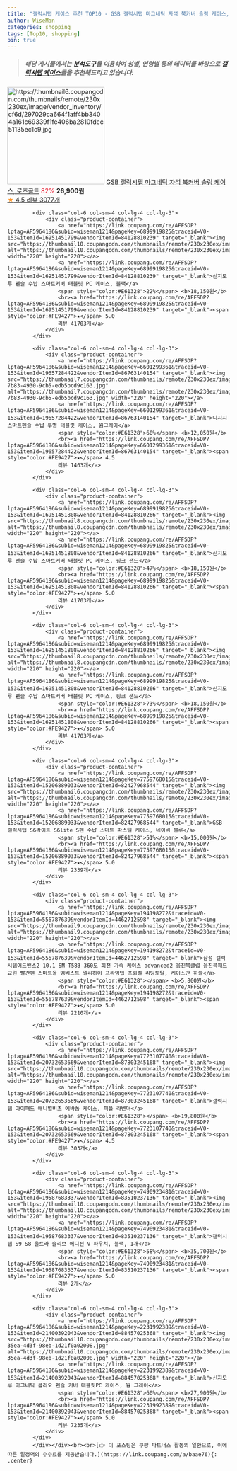 ```yaml
---
title: "갤럭시탭 케이스 추천 TOP10 - GSB 갤럭시탭 마그네틱 자석 북커버 슬림 케이스, 로즈골드"
author: WiseMan
categories: shopping
tags: [Top10, shopping]
pin: true
---
```


> ##### 해당 게시물에서는 [**분석도구**](https://itemscout.io/)를 이용하여 **성별**, **연령별** 등의 데이터를 바탕으로 [**갤럭시탭 케이스**](https://link.coupang.com/a/baae76)들을 추천해드리고 있습니다.
<div class="container"><div class="row">
            <div class="col-6 col-sm-4 col-lg-4 col-lg-3">
                <div class="product-container">
                    <a href="https://link.coupang.com/re/AFFSDP?lptag=AF5964186&subid=wiseman1214&pageKey=6487230612&traceid=V0-153&itemId=14226158388&vendorItemId=81471470825" target="_blank"><img src="https://thumbnail6.coupangcdn.com/thumbnails/remote/230x230ex/image/vendor_inventory/cf6d/297029ca664f1aff4bb3404a161c69339f1fe406ba2810fdec51135ec1c9.jpg" alt="https://thumbnail6.coupangcdn.com/thumbnails/remote/230x230ex/image/vendor_inventory/cf6d/297029ca664f1aff4bb3404a161c69339f1fe406ba2810fdec51135ec1c9.jpg" width="220" height="220"></a>
                    <a href="https://link.coupang.com/re/AFFSDP?lptag=AF5964186&subid=wiseman1214&pageKey=6487230612&traceid=V0-153&itemId=14226158388&vendorItemId=81471470825" target="_blank">GSB 갤럭시탭 마그네틱 자석 북커버 슬림 케이스, 로즈골드</a>
                    <span style="color:#E61328">82%</span> <b>26,900원</b>
                    <br><a href="https://link.coupang.com/re/AFFSDP?lptag=AF5964186&subid=wiseman1214&pageKey=6487230612&traceid=V0-153&itemId=14226158388&vendorItemId=81471470825" target="_blank"><span style="color:#FE9427">★</span> 4.5
                    리뷰 3077개</a>
                </div>
            </div>
            
            <div class="col-6 col-sm-4 col-lg-4 col-lg-3">
                <div class="product-container">
                    <a href="https://link.coupang.com/re/AFFSDP?lptag=AF5964186&subid=wiseman1214&pageKey=6899919825&traceid=V0-153&itemId=16951451799&vendorItemId=84128810239" target="_blank"><img src="https://thumbnail10.coupangcdn.com/thumbnails/remote/230x230ex/image/rs_quotation_api/cbwbu0v3/c4354f2bbcdc4a92980a06dc4801153d.jpg" alt="https://thumbnail10.coupangcdn.com/thumbnails/remote/230x230ex/image/rs_quotation_api/cbwbu0v3/c4354f2bbcdc4a92980a06dc4801153d.jpg" width="220" height="220"></a>
                    <a href="https://link.coupang.com/re/AFFSDP?lptag=AF5964186&subid=wiseman1214&pageKey=6899919825&traceid=V0-153&itemId=16951451799&vendorItemId=84128810239" target="_blank">신지모루 펜슬 수납 스마트커버 태블릿 PC 케이스, 블랙</a>
                    <span style="color:#E61328">22%</span> <b>18,150원</b>
                    <br><a href="https://link.coupang.com/re/AFFSDP?lptag=AF5964186&subid=wiseman1214&pageKey=6899919825&traceid=V0-153&itemId=16951451799&vendorItemId=84128810239" target="_blank"><span style="color:#FE9427">★</span> 5.0
                    리뷰 41703개</a>
                </div>
            </div>
            
            <div class="col-6 col-sm-4 col-lg-4 col-lg-3">
                <div class="product-container">
                    <a href="https://link.coupang.com/re/AFFSDP?lptag=AF5964186&subid=wiseman1214&pageKey=6601299361&traceid=V0-153&itemId=19657284422&vendorItemId=86763140154" target="_blank"><img src="https://thumbnail7.coupangcdn.com/thumbnails/remote/230x230ex/image/retail/images/2023/08/02/15/0/76bf144d-7b83-4930-9cb5-edb5bcd9c163.jpg" alt="https://thumbnail7.coupangcdn.com/thumbnails/remote/230x230ex/image/retail/images/2023/08/02/15/0/76bf144d-7b83-4930-9cb5-edb5bcd9c163.jpg" width="220" height="220"></a>
                    <a href="https://link.coupang.com/re/AFFSDP?lptag=AF5964186&subid=wiseman1214&pageKey=6601299361&traceid=V0-153&itemId=19657284422&vendorItemId=86763140154" target="_blank">디지지 스마트펜슬 수납 투명 태블릿 케이스, 웜그레이</a>
                    <span style="color:#E61328">60%</span> <b>12,050원</b>
                    <br><a href="https://link.coupang.com/re/AFFSDP?lptag=AF5964186&subid=wiseman1214&pageKey=6601299361&traceid=V0-153&itemId=19657284422&vendorItemId=86763140154" target="_blank"><span style="color:#FE9427">★</span> 4.5
                    리뷰 1463개</a>
                </div>
            </div>
            
            <div class="col-6 col-sm-4 col-lg-4 col-lg-3">
                <div class="product-container">
                    <a href="https://link.coupang.com/re/AFFSDP?lptag=AF5964186&subid=wiseman1214&pageKey=6899919825&traceid=V0-153&itemId=16951451808&vendorItemId=84128810266" target="_blank"><img src="https://thumbnail8.coupangcdn.com/thumbnails/remote/230x230ex/image/rs_quotation_api/xhqjweqz/2c1a1863516c40358961bcea251006dd.jpg" alt="https://thumbnail8.coupangcdn.com/thumbnails/remote/230x230ex/image/rs_quotation_api/xhqjweqz/2c1a1863516c40358961bcea251006dd.jpg" width="220" height="220"></a>
                    <a href="https://link.coupang.com/re/AFFSDP?lptag=AF5964186&subid=wiseman1214&pageKey=6899919825&traceid=V0-153&itemId=16951451808&vendorItemId=84128810266" target="_blank">신지모루 펜슬 수납 스마트커버 태블릿 PC 케이스, 핑크 샌드</a>
                    <span style="color:#E61328">47%</span> <b>18,150원</b>
                    <br><a href="https://link.coupang.com/re/AFFSDP?lptag=AF5964186&subid=wiseman1214&pageKey=6899919825&traceid=V0-153&itemId=16951451808&vendorItemId=84128810266" target="_blank"><span style="color:#FE9427">★</span> 5.0
                    리뷰 41703개</a>
                </div>
            </div>
            
            <div class="col-6 col-sm-4 col-lg-4 col-lg-3">
                <div class="product-container">
                    <a href="https://link.coupang.com/re/AFFSDP?lptag=AF5964186&subid=wiseman1214&pageKey=6899919825&traceid=V0-153&itemId=16951451808&vendorItemId=84128810266" target="_blank"><img src="https://thumbnail8.coupangcdn.com/thumbnails/remote/230x230ex/image/rs_quotation_api/xhqjweqz/2c1a1863516c40358961bcea251006dd.jpg" alt="https://thumbnail8.coupangcdn.com/thumbnails/remote/230x230ex/image/rs_quotation_api/xhqjweqz/2c1a1863516c40358961bcea251006dd.jpg" width="220" height="220"></a>
                    <a href="https://link.coupang.com/re/AFFSDP?lptag=AF5964186&subid=wiseman1214&pageKey=6899919825&traceid=V0-153&itemId=16951451808&vendorItemId=84128810266" target="_blank">신지모루 펜슬 수납 스마트커버 태블릿 PC 케이스, 핑크 샌드</a>
                    <span style="color:#E61328">73%</span> <b>18,150원</b>
                    <br><a href="https://link.coupang.com/re/AFFSDP?lptag=AF5964186&subid=wiseman1214&pageKey=6899919825&traceid=V0-153&itemId=16951451808&vendorItemId=84128810266" target="_blank"><span style="color:#FE9427">★</span> 5.0
                    리뷰 41703개</a>
                </div>
            </div>
            
            <div class="col-6 col-sm-4 col-lg-4 col-lg-3">
                <div class="product-container">
                    <a href="https://link.coupang.com/re/AFFSDP?lptag=AF5964186&subid=wiseman1214&pageKey=7759768015&traceid=V0-153&itemId=15206889033&vendorItemId=82427968544" target="_blank"><img src="https://thumbnail6.coupangcdn.com/thumbnails/remote/230x230ex/image/vendor_inventory/9e28/05f7eb8a85915fb82304b4e3eb4d5044aaebcbaecdf641c3ba98f7827b09.png" alt="https://thumbnail6.coupangcdn.com/thumbnails/remote/230x230ex/image/vendor_inventory/9e28/05f7eb8a85915fb82304b4e3eb4d5044aaebcbaecdf641c3ba98f7827b09.png" width="220" height="220"></a>
                    <a href="https://link.coupang.com/re/AFFSDP?lptag=AF5964186&subid=wiseman1214&pageKey=7759768015&traceid=V0-153&itemId=15206889033&vendorItemId=82427968544" target="_blank">GSB 갤럭시탭 S6라이트 S6lite S펜 수납 스마트 파스텔 케이스, 네이비 블루</a>
                    <span style="color:#E61328">51%</span> <b>15,000원</b>
                    <br><a href="https://link.coupang.com/re/AFFSDP?lptag=AF5964186&subid=wiseman1214&pageKey=7759768015&traceid=V0-153&itemId=15206889033&vendorItemId=82427968544" target="_blank"><span style="color:#FE9427">★</span> 5.0
                    리뷰 2339개</a>
                </div>
            </div>
            
            <div class="col-6 col-sm-4 col-lg-4 col-lg-3">
                <div class="product-container">
                    <a href="https://link.coupang.com/re/AFFSDP?lptag=AF5964186&subid=wiseman1214&pageKey=194198272&traceid=V0-153&itemId=556787639&vendorItemId=4462712598" target="_blank"><img src="https://thumbnail9.coupangcdn.com/thumbnails/remote/230x230ex/image/vendor_inventory/4d38/dc9c0d44b39168c64ee8ce0469f6b7179215f7c5ba83b76b977a495a7cb7.jpg" alt="https://thumbnail9.coupangcdn.com/thumbnails/remote/230x230ex/image/vendor_inventory/4d38/dc9c0d44b39168c64ee8ce0469f6b7179215f7c5ba83b76b977a495a7cb7.jpg" width="220" height="220"></a>
                    <a href="https://link.coupang.com/re/AFFSDP?lptag=AF5964186&subid=wiseman1214&pageKey=194198272&traceid=V0-153&itemId=556787639&vendorItemId=4462712598" target="_blank">삼성 갤럭시탭어드밴스2 10.1 SM-T583 360도 회전 가죽 케이스 advanced2 웅진북클럽 웅진북패드 교원 빨간펜 스마트올 엠베스트 엘리하이 프라임탭 프뢰벨 리딩토탈, 케이스만 하늘</a>
                    <span style="color:#E61328"></span> <b>5,800원</b>
                    <br><a href="https://link.coupang.com/re/AFFSDP?lptag=AF5964186&subid=wiseman1214&pageKey=194198272&traceid=V0-153&itemId=556787639&vendorItemId=4462712598" target="_blank"><span style="color:#FE9427">★</span> 5.0
                    리뷰 2210개</a>
                </div>
            </div>
            
            <div class="col-6 col-sm-4 col-lg-4 col-lg-3">
                <div class="product-container">
                    <a href="https://link.coupang.com/re/AFFSDP?lptag=AF5964186&subid=wiseman1214&pageKey=7723107740&traceid=V0-153&itemId=20732653669&vendorItemId=87803245168" target="_blank"><img src="https://thumbnail10.coupangcdn.com/thumbnails/remote/230x230ex/image/vendor_inventory/f524/7fdeaf4a8be3932355a98230cdb0e78a5dd327c09ba1b944ca09e1ecf16e.jpg" alt="https://thumbnail10.coupangcdn.com/thumbnails/remote/230x230ex/image/vendor_inventory/f524/7fdeaf4a8be3932355a98230cdb0e78a5dd327c09ba1b944ca09e1ecf16e.jpg" width="220" height="220"></a>
                    <a href="https://link.coupang.com/re/AFFSDP?lptag=AF5964186&subid=wiseman1214&pageKey=7723107740&traceid=V0-153&itemId=20732653669&vendorItemId=87803245168" target="_blank">갤럭시탭 아이패드 애니멀비츠 에바폼 케이스, 퍼플 라벤더</a>
                    <span style="color:#E61328"></span> <b>19,800원</b>
                    <br><a href="https://link.coupang.com/re/AFFSDP?lptag=AF5964186&subid=wiseman1214&pageKey=7723107740&traceid=V0-153&itemId=20732653669&vendorItemId=87803245168" target="_blank"><span style="color:#FE9427">★</span> 4.5
                    리뷰 303개</a>
                </div>
            </div>
            
            <div class="col-6 col-sm-4 col-lg-4 col-lg-3">
                <div class="product-container">
                    <a href="https://link.coupang.com/re/AFFSDP?lptag=AF5964186&subid=wiseman1214&pageKey=7490923481&traceid=V0-153&itemId=19587683337&vendorItemId=83510237136" target="_blank"><img src="https://thumbnail10.coupangcdn.com/thumbnails/remote/230x230ex/image/vendor_inventory/1c85/fdf4f139d8684b2aba0cd1ff5349269bf3b2962966c6cf64dafe52706f76.jpg" alt="https://thumbnail10.coupangcdn.com/thumbnails/remote/230x230ex/image/vendor_inventory/1c85/fdf4f139d8684b2aba0cd1ff5349269bf3b2962966c6cf64dafe52706f76.jpg" width="220" height="220"></a>
                    <a href="https://link.coupang.com/re/AFFSDP?lptag=AF5964186&subid=wiseman1214&pageKey=7490923481&traceid=V0-153&itemId=19587683337&vendorItemId=83510237136" target="_blank">갤럭시탭 S9 S8 울트라 슬리브 에디션 V 파우치, 블랙, 1개</a>
                    <span style="color:#E61328">58%</span> <b>35,700원</b>
                    <br><a href="https://link.coupang.com/re/AFFSDP?lptag=AF5964186&subid=wiseman1214&pageKey=7490923481&traceid=V0-153&itemId=19587683337&vendorItemId=83510237136" target="_blank"><span style="color:#FE9427">★</span> 5.0
                    리뷰 2개</a>
                </div>
            </div>
            
            <div class="col-6 col-sm-4 col-lg-4 col-lg-3">
                <div class="product-container">
                    <a href="https://link.coupang.com/re/AFFSDP?lptag=AF5964186&subid=wiseman1214&pageKey=2231992389&traceid=V0-153&itemId=21400392043&vendorItemId=88457025368" target="_blank"><img src="https://thumbnail10.coupangcdn.com/thumbnails/remote/230x230ex/image/retail/images/2024/01/23/9/4/db198745-35ea-4d3f-98eb-1d21f0a02008.jpg" alt="https://thumbnail10.coupangcdn.com/thumbnails/remote/230x230ex/image/retail/images/2024/01/23/9/4/db198745-35ea-4d3f-98eb-1d21f0a02008.jpg" width="220" height="220"></a>
                    <a href="https://link.coupang.com/re/AFFSDP?lptag=AF5964186&subid=wiseman1214&pageKey=2231992389&traceid=V0-153&itemId=21400392043&vendorItemId=88457025368" target="_blank">신지모루 마그네틱 폴리오 펜슬 커버 태블릿PC 케이스, 웜 그레이</a>
                    <span style="color:#E61328">60%</span> <b>27,900원</b>
                    <br><a href="https://link.coupang.com/re/AFFSDP?lptag=AF5964186&subid=wiseman1214&pageKey=2231992389&traceid=V0-153&itemId=21400392043&vendorItemId=88457025368" target="_blank"><span style="color:#FE9427">★</span> 5.0
                    리뷰 7235개</a>
                </div>
            </div>
            </div></div><br><br>[👉 이 포스팅은 쿠팡 파트너스 활동의 일환으로, 이에 따른 일정액의 수수료를 제공받습니다.](https://link.coupang.com/a/baae76){: .center}